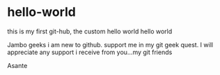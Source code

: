 # hello-world
this is my first git-hub, the custom hello world hello world

Jambo geeks
i am new to github. support me in my git geek quest. I will appreciate any support i receive from you...my git friends

Asante
